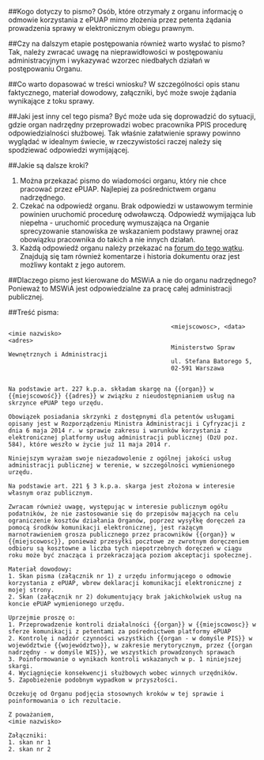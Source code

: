 ##Kogo dotyczy to pismo?
Osób, które otrzymały z organu informację o odmowie korzystania z ePUAP mimo złożenia przez petenta żądania prowadzenia sprawy w elektronicznym obiegu prawnym.

##Czy na dalszym etapie postępowania również warto wysłać to pismo?
Tak, należy zwracać uwagę na nieprawidłowości w postępowaniu administracyjnym i wykazywać wzorzec niedbałych działań w postępowaniu Organu.

##Co warto dopasować w treści wniosku?
W szczególności opis stanu faktycznego, materiał dowodowy, załączniki, być może swoje żądania wynikające z toku sprawy.

##Jaki jest inny cel tego pisma?
Być może uda się doprowadzić do sytuacji, gdzie organ nadrzędny przeprowadzi wobec pracownika PPIS procedurę odpowiedzialności służbowej. Tak właśnie załatwienie sprawy powinno wyglądać w idealnym świecie, w rzeczywistości raczej należy się spodziewać odpowiedzi wymijającej.

##Jakie są dalsze kroki?
1. Można przekazać pismo do wiadomości organu, który nie chce pracować przez ePUAP. Najlepiej za pośrednictwem organu nadrzędnego. 
2. Czekać na odpowiedź organu. Brak odpowiedzi w ustawowym terminie powinien uruchomić procedurę odwoławczą. Odpowiedź wymijająca lub niepełna - uruchomić procedurę wymuszająca na Organie sprecyzowanie stanowiska ze wskazaniem podstawy prawnej oraz obowiązku pracownika do takich a nie innych działań.
3. Każdą odpowiedź organu należy przekazać na [forum do tego wątku](http://szczepienia.org.pl/viewtopic.php?p=177161). Znajdują się tam również komentarze i historia dokumentu oraz jest możliwy kontakt z jego autorem.

##Dlaczego pismo jest kierowane do MSWiA a nie do organu nadrzędnego?
Ponieważ to MSWiA jest odpowiedzialne za pracę całej administracji publicznej.

##Treść pisma:
```
                                              <miejscowosc>, <data>
<imie nazwisko>
<adres>
                                              Ministerstwo Spraw Wewnętrznych i Administracji 
                                              ul. Stefana Batorego 5, 
                                              02-591 Warszawa 


Na podstawie art. 227 k.p.a. składam skargę na {{organ}} w {{miejscowość}} {{adres}} w związku z nieudostępnianiem usług na skrzynce ePUAP tego urzędu.

Obowiązek posiadania skrzynki z dostępnymi dla petentów usługami opisany jest w Rozporządzeniu Ministra Administracji i Cyfryzacji z dnia 6 maja 2014 r. w sprawie zakresu i warunków korzystania z elektronicznej platformy usług administracji publicznej (DzU poz. 584), które weszło w życie już 11 maja 2014 r.

Niniejszym wyrażam swoje niezadowolenie z ogólnej jakości usług administracji publicznej w terenie, w szczególności wymienionego urzędu.

Na podstawie art. 221 § 3 k.p.a. skarga jest złożona w interesie własnym oraz publicznym. 

Zwracam również uwagę, występując w interesie publicznym ogółu podatników, że nie zastosowanie się do przepisów mających na celu ograniczenie kosztów działania Organów, poprzez wysyłkę doręczeń za pomocą środków komunikacji elektronicznej, jest rażącym marnotrawieniem grosza publicznego przez pracowników {{organ}} w {{miejscowosc}}, ponieważ przesyłki pocztowe ze zwrotnym doręczeniem odbioru są kosztowne a liczba tych niepotrzebnych doręczeń w ciągu roku może być znacząca i przekraczająca poziom akceptacji społecznej.

Materiał dowodowy:
1. Skan pisma (załącznik nr 1) z urzędu informującego o odmowie korzystania z ePUAP, wbrew deklaracji komunikacji elektronicznej z mojej strony.
2. Skan (załącznik nr 2) dokumentujący brak jakichkolwiek usług na koncie ePUAP wymienionego urzędu.

Uprzejmie proszę o: 
1. Przeprowadzenie kontroli działalności {{organ}} w {{miejscowosc}} w sferze komunikacji z petentami za pośrednictwem platformy ePUAP 
2. Kontrolę i nadzór czynności wszystkich {{organ - w domyśle PIS}} w województwie {{województwo}}, w zakresie merytorycznym, przez {{organ nadrzędny - w domyśle WIS}}, we wszystkich prowadzonych sprawach 
3. Poinformowanie o wynikach kontroli wskazanych w p. 1 niniejszej skargi.
4. Wyciągnięcie konsekwencji służbowych wobec winnych urzędników.
5. Zapobieżenie podobnym wypadkom w przyszłości.

Oczekuję od Organu podjęcia stosownych kroków w tej sprawie i poinformowania o ich rezultacie. 

Z poważaniem, 
<imie nazwisko> 

Załączniki:
1. skan nr 1
2. skan nr 2
```
